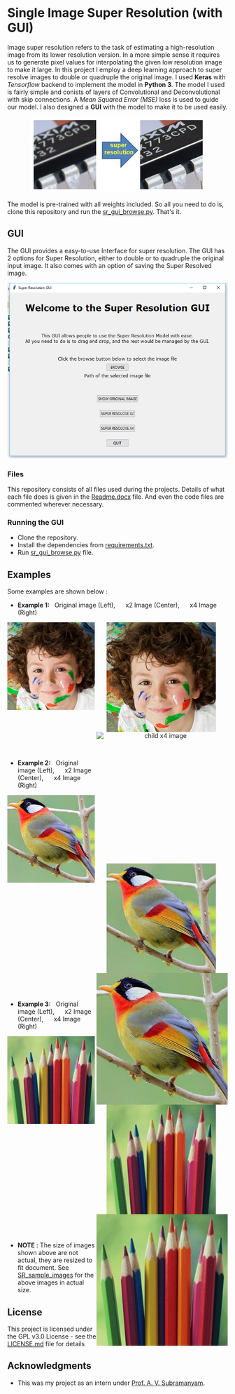 # Single Image Super Resolution (with GUI)

Image super resolution refers to the task of estimating a high-resolution image from its lower resolution version. In a more simple sense it requires us to generate pixel values for interpolating the given low resolution image to make it large. In this project I employ a deep learning approach to super resolve images to double or quadruple the original image. I used __Keras__ with _Tensorflow_ backend to implement the model in __Python 3__. The model I used is fairly simple and conists of layers of Convolutional and Deconvolutional with skip connections. A _Mean Squared Error (MSE)_ loss is used to guide our model. I also designed a __GUI__ with the model to make it to be used easily.

<p align="center">
  <img src="screenshots/SR_example.jpg" alt="Super Resolution Example"
       width="400" height="174">
</p>

The model is pre-trained with all weights included. So all you need to do is, clone this repository and run the [sr_gui_browse.py](./sr_gui_browse.py). That's it.

## GUI

The GUI provides a easy-to-use Interface for super resolution. The GUI has 2 options for Super Resolution, either to double or to 
quadruple the original input image. It also comes with an option of saving the Super Resolved image.

<p align="center">
  <img src="./screenshots/opening.png" alt="SR GUI Opening window"
       width="550" height="400">
</p>

### Files

This repository consists of all files used during the projects. Details of what each file does is given in the [Readme.docx](./Readme.docx) file. And even the code files are commented wherever necessary.

### Running the GUI

* Clone the repository.
* Install the dependencies from [requirements.txt](./requirements.txt).
* Run [sr_gui_browse.py](./sr_gui_browse.py) file.

## Examples

Some examples are shown below :

* **Example 1:** &nbsp; Original image (Left), &nbsp;&nbsp;&nbsp;&nbsp; x2 Image (Center), &nbsp;&nbsp;&nbsp;&nbsp; x4 Image (Right)
<p align="center">
  <img src="./SR_sample_images/im_19.bmp" alt="child original image" align="left" width="200" height="200">
  <img src="./SR_sample_images/saved_images/child_x2.png" alt="child x2 image" align="center" width="250" height="250">
  <img src="./SR_sample_images/saved_images/child_x4.png" alt="child x4 image" align="right" width="300" height="300">
</p>  

<br/>
<br/>

* **Example 2:** &nbsp; Original image (Left), &nbsp;&nbsp;&nbsp;&nbsp; x2 Image (Center), &nbsp;&nbsp;&nbsp;&nbsp; x4 Image (Right)
<p align="center">
  <img src="./SR_sample_images/im_59.bmp" alt="bird original image" align="left" width="200" height="200">
  <img src="./SR_sample_images/saved_images/bird_x2.png" alt="bird x2 image" align="center" width="250" height="250">
  <img src="./SR_sample_images/saved_images/bird_x4.png" alt="bird x4 image" align="right" width="300" height="300">
</p>  

<br/>
<br/>

* **Example 3:** &nbsp; Original image (Left), &nbsp;&nbsp;&nbsp;&nbsp; x2 Image (Center), &nbsp;&nbsp;&nbsp;&nbsp; x4 Image (Right)
<p align="center">
  <img src="./SR_sample_images/im_72.bmp" alt="pencils original image" align="left" width="200" height="200">
  <img src="./SR_sample_images/saved_images/pencil_x2.png" alt="pencils x2 image" align="center" width="250" height="250">
  <img src="./SR_sample_images/saved_images/pencil_x4.png" alt="pencils x4 image" align="right" width="300" height="300">
</p>  

<br/>
<br/>

* **NOTE :** The size of images shown above are not actual, they are resized to fit document. See [SR_sample_images](./SR_sample_images) for the above images in actual size.

## License

This project is licensed under the GPL v3.0 License - see the [LICENSE.md](LICENSE.md) file for details

## Acknowledgments

* This was my project as an intern under [Prof. A. V. Subramanyam](https://www.iiitd.ac.in/subramanyam).
